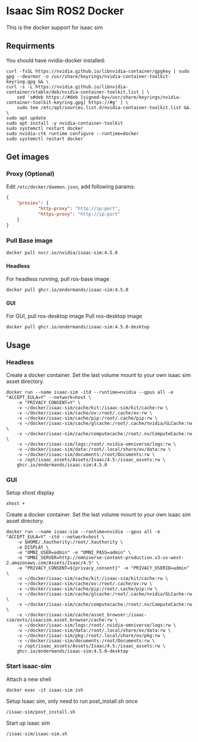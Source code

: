 # Isaac Sim ROS2 Docker

This is the docker support for isaac sim 

## Requirments

You should have nvidia-docker installed:
``` shell
curl -fsSL https://nvidia.github.io/libnvidia-container/gpgkey | sudo gpg --dearmor -o /usr/share/keyrings/nvidia-container-toolkit-keyring.gpg && \
curl -s -L https://nvidia.github.io/libnvidia-container/stable/deb/nvidia-container-toolkit.list | \
    sed 's#deb https://#deb [signed-by=/usr/share/keyrings/nvidia-container-toolkit-keyring.gpg] https://#g' | \
    sudo tee /etc/apt/sources.list.d/nvidia-container-toolkit.list && \
sudo apt update
sudo apt install -y nvidia-container-toolkit
sudo systemctl restart docker
sudo nvidia-ctk runtime configure --runtime=docker
sudo systemctl restart docker
```

## Get images

### Proxy (Optional)

Edit `/etc/docker/daemon.json`, add following params:
``` json
{
    "proxies": {
            "http-proxy": "http://ip:port",
            "https-proxy": "http://ip:port"
    }
}
```

### Pull Base image
``` shell
docker pull nvcr.io/nvidia/isaac-sim:4.5.0
```

#### Headless
For headless running, pull ros-base image
``` shell
docker pull ghcr.io/endermands/isaac-sim:4.5.0
```

#### GUI
For GUI, pull ros-desktop image
Pull ros-desktop image
``` shell
docker pull ghcr.io/endermands/isaac-sim:4.5.0-desktop
```

## Usage

### Headless
Create a docker container. Set the last volume mount to your own isaac sim asset directory.
``` shell
docker run --name isaac-sim -itd --runtime=nvidia --gpus all -e "ACCEPT_EULA=Y" --network=host \
    -e "PRIVACY_CONSENT=Y" \
    -v ~/docker/isaac-sim/cache/kit:/isaac-sim/kit/cache:rw \
    -v ~/docker/isaac-sim/cache/ov:/root/.cache/ov:rw \
    -v ~/docker/isaac-sim/cache/pip:/root/.cache/pip:rw \
    -v ~/docker/isaac-sim/cache/glcache:/root/.cache/nvidia/GLCache:rw \
    -v ~/docker/isaac-sim/cache/computecache:/root/.nv/ComputeCache:rw \
    -v ~/docker/isaac-sim/logs:/root/.nvidia-omniverse/logs:rw \
    -v ~/docker/isaac-sim/data:/root/.local/share/ov/data:rw \
    -v ~/docker/isaac-sim/documents:/root/Documents:rw \
    -v /opt/isaac_assets/Assets/Isaac/4.5:/isaac_assets:rw \
    ghcr.io/endermands/isaac-sim:4.5.0
```

### GUI

Setup xhost display
``` shell
xhost +
```

Create a docker container. Set the last volume mount to your own isaac sim asset directory.
``` shell
docker run --name isaac-sim --runtime=nvidia --gpus all -e "ACCEPT_EULA=Y" -itd --network=host \
    -v $HOME/.Xauthority:/root/.Xauthority \
    -e DISPLAY \
    -e "OMNI_USER=admin" -e "OMNI_PASS=admin" \
    -e "OMNI_SERVER=http://omniverse-content-production.s3-us-west-2.amazonaws.com/Assets/Isaac/4.5" \
    -e "PRIVACY_CONSENT=${privacy_consent}" -e "PRIVACY_USERID=admin" \
    -v ~/docker/isaac-sim/cache/kit:/isaac-sim/kit/cache:rw \
    -v ~/docker/isaac-sim/cache/ov:/root/.cache/ov:rw \
    -v ~/docker/isaac-sim/cache/pip:/root/.cache/pip:rw \
    -v ~/docker/isaac-sim/cache/glcache:/root/.cache/nvidia/GLCache:rw \
    -v ~/docker/isaac-sim/cache/computecache:/root/.nv/ComputeCache:rw \
    -v ~/docker/isaac-sim/cache/asset_browser:/isaac-sim/exts/isaacsim.asset.browser/cache:rw \
    -v ~/docker/isaac-sim/logs:/root/.nvidia-omniverse/logs:rw \
    -v ~/docker/isaac-sim/data:/root/.local/share/ov/data:rw \
    -v ~/docker/isaac-sim/pkg:/root/.local/share/ov/pkg:rw \
    -v ~/docker/isaac-sim/documents:/root/Documents:rw \
    -v /opt/isaac_assets/Assets/Isaac/4.5:/isaac_assets:rw \
    ghcr.io/endermands/isaac-sim:4.5.0-desktop
```

### Start isaac-sim
Attach a new shell
``` shell
docker exec -it isaac-sim zsh
```

Setup Isaac sim, only need to run post_install.sh once
``` shell
/isaac-sim/post_install.sh
```

Start up isaac sim
``` shell
/isaac-sim/isaac-sim.sh
```
